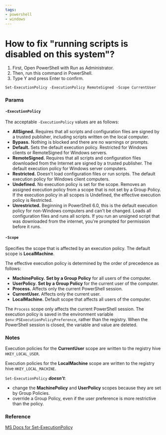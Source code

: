 ```yaml
---
tags:
- powershell
- windows
---
```


# How to fix "running scripts is disabled on this system"?

1. First, Open PowerShell with Run as Administrator.
2. Then, run this command in PowerShell.
3. Type Y  and press Enter to confirm.
   
``` 
Set-ExecutionPolicy -ExecutionPolicy RemoteSigned -Scope CurrentUser
```

### Params

#### `-ExecutionPolicy`

The acceptable `-ExecutionPolicy` values are as follows:

- <b class="malachite">AllSigned.</b> Requires that all scripts and configuration files are signed by a trusted publisher, including scripts written on the local computer.
- <b class="malachite">Bypass.</b> Nothing is blocked and there are no warnings or prompts.
- <b class="malachite">Default.</b> Sets the default execution policy. Restricted for Windows clients or RemoteSigned for Windows servers.
- <b class="malachite">RemoteSigned.</b> Requires that all scripts and configuration files downloaded from the Internet are signed by a trusted publisher. The default execution policy for Windows server computers.
- <b class="malachite">Restricted.</b> Doesn't load configuration files or run scripts. The default execution policy for Windows client computers.
- <b class="malachite">Undefined.</b> No execution policy is set for the scope. Removes an assigned execution policy from a scope that is not set by a Group Policy. If the execution policy in all scopes is Undefined, the effective execution policy is Restricted.
- <b class="malachite">Unrestricted.</b> Beginning in PowerShell 6.0, this is the default execution policy for non-Windows computers and can't be changed. Loads all configuration files and runs all scripts. If you run an unsigned script that was downloaded from the internet, you're prompted for permission before it runs.

#### `-Scope`

Specifies the scope that is affected by an execution policy. The default scope is **LocalMachine**.

The effective execution policy is determined by the order of precedence as follows:

- <b class="malachite">MachinePolicy.</b> **Set by a Group Policy** for all users of the computer.
- <b class="malachite">UserPolicy.</b> **Set by a Group Policy** for the current user of the computer.
- <b class="malachite">Process.</b> Affects only the current PowerShell session.
- <b class="malachite">CurrentUser.</b> Affects only the current user.
- <b class="malachite">LocalMachine.</b> Default scope that affects all users of the computer.

The `Process` scope only affects the current PowerShell session. The execution policy is saved in the environment variable `$env:PSExecutionPolicyPreference`, rather than the registry. When the PowerShell session is closed, the variable and value are deleted.


### Notes

Execution policies for the **CurrentUser** scope are written to the registry hive `HKEY_LOCAL_USER`.

Execution policies for the **LocalMachine** scope are written to the registry hive `HKEY_LOCAL_MACHINE`.

`Set-ExecutionPolicy` <i>**doesn't**</i>: 

- change the **MachinePolicy** and **UserPolicy** scopes because they are set by Group Policies.
- override a Group Policy, even if the user preference is more restrictive than the policy.

### Reference

[MS Docs for Set-ExecutionPolicy](https://learn.microsoft.com/en-us/powershell/module/microsoft.powershell.security/set-executionpolicy?view=powershell-7.3)